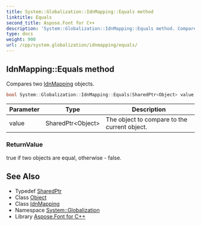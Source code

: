 ```yaml
---
title: System::Globalization::IdnMapping::Equals method
linktitle: Equals
second_title: Aspose.Font for C++
description: 'System::Globalization::IdnMapping::Equals method. Compares two IdnMapping objects in C++.'
type: docs
weight: 900
url: /cpp/system.globalization/idnmapping/equals/
---
```

## IdnMapping::Equals method


Compares two [IdnMapping](../) objects.

```cpp
bool System::Globalization::IdnMapping::Equals(SharedPtr<Object> value) override
```


| Parameter | Type | Description |
| --- | --- | --- |
| value | SharedPtr\<Object\> | The object to compare to the current object. |

### ReturnValue

true if two objects are equal, otherwise - false.

## See Also

* Typedef [SharedPtr](../../../system/sharedptr/)
* Class [Object](../../../system/object/)
* Class [IdnMapping](../)
* Namespace [System::Globalization](../../)
* Library [Aspose.Font for C++](../../../)
